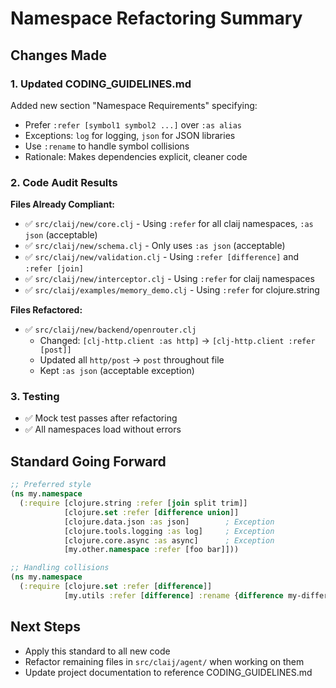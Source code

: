 # Namespace Refactoring Summary

## Changes Made

### 1. Updated CODING_GUIDELINES.md
Added new section "Namespace Requirements" specifying:
- Prefer `:refer [symbol1 symbol2 ...]` over `:as alias`
- Exceptions: `log` for logging, `json` for JSON libraries
- Use `:rename` to handle symbol collisions
- Rationale: Makes dependencies explicit, cleaner code

### 2. Code Audit Results

**Files Already Compliant:**
- ✅ `src/claij/new/core.clj` - Using `:refer` for all claij namespaces, `:as json` (acceptable)
- ✅ `src/claij/new/schema.clj` - Only uses `:as json` (acceptable)
- ✅ `src/claij/new/validation.clj` - Using `:refer [difference]` and `:refer [join]`
- ✅ `src/claij/new/interceptor.clj` - Using `:refer` for claij namespaces
- ✅ `src/claij/examples/memory_demo.clj` - Using `:refer` for clojure.string

**Files Refactored:**
- ✅ `src/claij/new/backend/openrouter.clj`
  - Changed: `[clj-http.client :as http]` → `[clj-http.client :refer [post]]`
  - Updated all `http/post` → `post` throughout file
  - Kept `:as json` (acceptable exception)

### 3. Testing
- ✅ Mock test passes after refactoring
- ✅ All namespaces load without errors

## Standard Going Forward

```clojure
;; Preferred style
(ns my.namespace
  (:require [clojure.string :refer [join split trim]]
            [clojure.set :refer [difference union]]
            [clojure.data.json :as json]        ; Exception
            [clojure.tools.logging :as log]     ; Exception
            [clojure.core.async :as async]      ; Exception
            [my.other.namespace :refer [foo bar]]))

;; Handling collisions
(ns my.namespace
  (:require [clojure.set :refer [difference]]
            [my.utils :refer [difference] :rename {difference my-difference}]))
```

## Next Steps
- Apply this standard to all new code
- Refactor remaining files in `src/claij/agent/` when working on them
- Update project documentation to reference CODING_GUIDELINES.md
